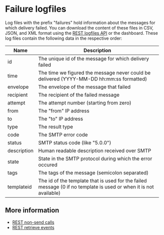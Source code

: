# Failure logfiles

Log files with the prefix "failures" hold information about the messages
for which delivery failed. You can download the content of these files
in CSV, JSON, and XML format using the [REST logfiles API](rest-logfiles)
or the dashboard. These log files contain the following data in the respective
order:

| Name        | Description                                                                                                       |
| ----------- | ----------------------------------------------------------------------------------------------------------------- |
| id          | The unique id of the message for which delivery failed                                                            |
| time        | The time we figured the message never could be delivered (YYYY-MM-DD hh:mm:ss formatted)                          |
| envelope    | The envelope of the message that failed                                                                           |
| recipient   | The recipient of the failed message                                                                               |
| attempt     | The attempt number (starting from zero)                                                                           |
| from        | The "from" IP address                                                                                             |
| to          | The "to" IP address                                                                                               |
| type        | The result type                                                                                                   |
| code        | The SMTP error code                                                                                               |
| status      | SMTP status code (like "5.0.0")                                                                                   |
| description | Human readable description received over SMTP                                                                     |
| state       | State in the SMTP protocol during which the error occured                                                         |
| tags        | The tags of the message (semicolon separated)                                                                     |
| templateid  | The id of the template that is used for the failed message (0 if no template is used or when it is not available) |

## More information

* [REST non-send calls](./rest-other-calls)
* [REST retrieve events](./rest-events)

